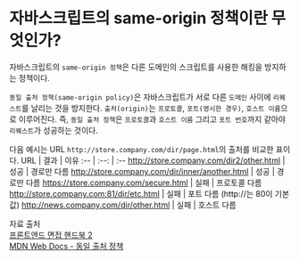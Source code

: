 # 자바스크립트의 same-origin 정책이란 무엇인가?

자바스크립트의 `same-origin 정책`은 다른 도메인의 스크립트를 사용한 해킹을 방지하는 정책이다.   
   
`동일 출처 정책(same-origin policy)`은 자바스크립트가 서로 다른 `도메인` 사이에 `리퀘스트`를 날리는 것을 방지한다. `출처(origin)`는 `프로토콜`, `포트(명시한 경우)`, `호스트 이름`으로 이루어진다. 즉, `동일 출처 정책`은 `프로토콜`과 `호스트 이름` 그리고 `포트 번호`까지 같아야 `리퀘스트`가 성공하는 것이다.   
   
다음 예시는 URL `http://store.company.com/dir/page.html`의 출처를 비교한 표이다.
URL | 결과 | 이유
:-- | :--: | :--
http://store.company.com/dir2/other.html | 성공 | 경로만 다름
http://store.company.com/dir/inner/another.html | 성공 | 경로만 다름
https://store.company.com/secure.html | 실패 | 프로토콜 다름
http://store.company.com:81/dir/etc.html | 실패 | 포트 다름 (http://는 80이 기본값)
http://news.company.com/dir/other.html | 실패 | 호스트 다름
   
   
자료 출처   
[프론트엔드 면접 핸드북 2](https://blog.rhostem.com/posts/2020-04-13-fe-interview-handbook-js-2)   
[MDN Web Docs - 동일 출처 정책](https://developer.mozilla.org/ko/docs/Web/Security/Same-origin_policy)